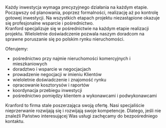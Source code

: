 Każdy inwestycja wymaga precyzyjnego działania na każdym etapie. Począwszy od planowania, poprzez formalności, realizację aż po kontrolę gotowej inwestycji. Na wszystkich etapach projektu niezastąpione okazuje się profesjonalne wsparcie i pośrednictwo.  
Kranford specjalizuje się w pośrednictwie na każdym etapie realizacji projektu. Wieloletnie doświadczenie pozwala naszym doradcom na sprawne poruszanie się po polskim rynku nieruchomości.

Oferujemy:
- pośrednictwo przy najmie nieruchomości komercyjnych i mieszkaniowych
- doradztwo i wsparcie w negocjacjach
- prowadzenie negocjacji w imieniu Klientów
- wieloletnie doświadczenie i znajomość rynku
- opracowanie kosztorysów i raportów
- koordynacja przebiegu inwestycji
- pośrednictwo pomiędzy klientem a wykonawcami i podwykonawcami

Kranford to firma stale poszerzająca swoją ofertę. Nasi specjaliście nieprzerwanie rozwijają się i rozwijają swoje kompetencje. Dlatego, jeśli nie znaleźli Państwo interesującej Was usługi zachęcamy do bezpośredniego kontaktu.




